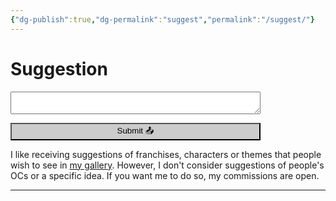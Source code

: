 ```yaml
---
{"dg-publish":true,"dg-permalink":"suggest","permalink":"/suggest/"}
---
```



# Suggestion

<form name="sugestao-de-desenho" netlify>
<textarea style="width:100%; max-width:400px" name="suggestion"></textarea>
  </p>
  <p>
    <button style="background-color: #ccc;width:100%; max-width:400px" type="submit">Submit 📤</button>
  </p>
</form>

I like receiving suggestions of franchises, characters or themes that people wish to see in [my gallery](https://www.furaffinity.net/gallery/teixeira-juan/). However, I don't consider suggestions of people's OCs or a specific idea. If you want me to do so, my commissions are open.
_____________________